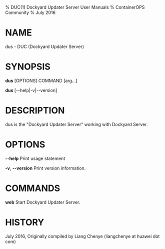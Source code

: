 % DUC(1) Dockyard Updater Server User Manuals
% ContainerOPS Community
% July 2016
# NAME
dus \- DUC (Dockyard Updater Server)

# SYNOPSIS
**dus** [OPTIONS] COMMAND [arg...]

**dus** [--help|-v|--version]

# DESCRIPTION
dus is the "Dockyard Updater Server" working with Dockyard Server.


# OPTIONS
**--help**
  Print usage statement

**-v**, **--version**
  Print version information.

# COMMANDS
**web**
  Start Dockyard Updater Server.

# HISTORY
July 2016, Originally compiled by Liang Chenye (liangchenye at huawei dot com)
